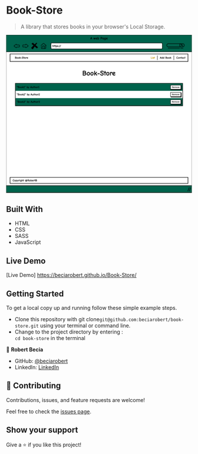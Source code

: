 
# Book-Store

> A library that stores books in your browser's Local Storage.

![screenshot](./example.png)

## Built With

- HTML
- CSS
- SASS
- JavaScript
## Live Demo

[Live Demo] https://beciarobert.github.io/Book-Store/

## Getting Started

To get a local copy up and running follow these simple example steps.

- Clone this repository with git clone```git@github.com:beciarobert/book-store.git``` using your terminal or command line.
- Change to the project directory by entering : <br>
```cd book-store``` in the terminal

👤 **Robert Becia**

- GitHub: [@beciarobert](https://github.com/beciarobert)
- LinkedIn: [LinkedIn](https://www.linkedin.com/in/robert-becia-10045b1b4/)


## 🤝 Contributing

Contributions, issues, and feature requests are welcome!

Feel free to check the [issues page](../../issues/).

## Show your support

Give a ⭐️ if you like this project!


